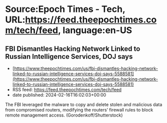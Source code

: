 # Source:Epoch Times - Tech, URL:https://feed.theepochtimes.com/tech/feed, language:en-US

## FBI Dismantles Hacking Network Linked to Russian Intelligence Services, DOJ says
 - [https://www.theepochtimes.com/us/fbi-dismantles-hacking-network-linked-to-russian-intelligence-services-doj-says-5588581](https://www.theepochtimes.com/us/fbi-dismantles-hacking-network-linked-to-russian-intelligence-services-doj-says-5588581)
 - RSS feed: https://feed.theepochtimes.com/tech/feed
 - date published: 2024-02-16T16:02:03+00:00

The FBI leveraged the malware to copy and delete stolen and malicious data from compromised routers, modifying the routers’ firewall rules to block remote management access. (Gorodenkoff/Shutterstock)

